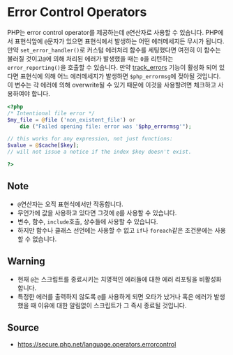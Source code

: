 # Error Control Operators

PHP는 error control operator를 제공하는데 `@`연산자로 사용할 수 있습니다.
PHP에서 표현식앞에 `@`문자가 있으면 표현식에서 발생하는 어떤 에러메세지든 무시가
됩니다.
만약 `set_error_handler()`로 커스텀 에러처리 함수를 세팅했다면 여전히 이 함수는
불러질 것이고`@`에 의해 처리된 에러가 발생했을 때는 `0`을 리턴하는 
`error_reporting()`을 호출할 수 있습니다.
만약 [track_errors](https://secure.php.net/manual/en/errorfunc.configuration.php#ini.track-errors)
기능이 활성화 되어 있다면 표현식에 의해 어느 에러메세지가 발생하면
`$php_errormsg`에 젖아될 것입니다. 이 변수는 각 에러에 의해 overwrite될 수 있기
때문에 이것을 사용할려면 체크하고 사용하여야 합니다.

```php
<?php
/* Intentional file error */
$my_file = @file ('non_existent_file') or
    die ("Failed opening file: error was '$php_errormsg'");

// this works for any expression, not just functions:
$value = @$cache[$key];
// will not issue a notice if the index $key doesn't exist.

?>
```

## Note

* `@`연산자는 오직 표현식에서만 작동합니다.
* 무언가에 값을 사용하고 있다면 그것에 `@`를 사용할 수 있습니다.
* 변수, 함수, `include`호출, 상수들에 사용할 수 있습니다.
* 하지만 함수나 클래스 선언에는 사용할 수 없고 `if`나 `foreach`같은 조건문에는
  사용할 수 없습니다.
 
## Warning

* 현재 `@`는 스크립트를 종료시키는 치명적인 에러들에 대한 에러 리포팅을
  비활성화 합니다.  
* 특정한 에러를 출력하지 않도록 `@`를 사용하게 되면 오타가 났거나 혹은 에러가
  발생했을 때 이유에 대한 알림없이 스크립트가 그 즉시 종료될 것입니다.

## Source

* https://secure.php.net/language.operators.errorcontrol
